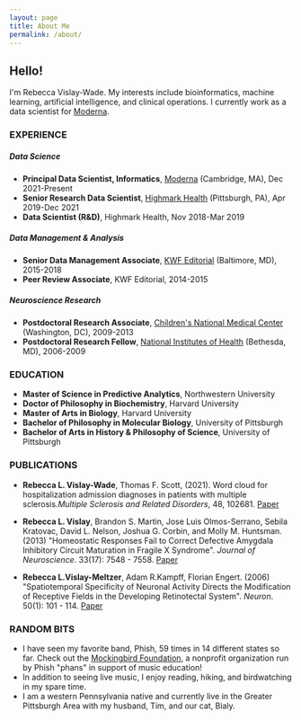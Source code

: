```yaml
---
layout: page
title: About Me
permalink: /about/
---
```


## Hello!
I'm Rebecca Vislay-Wade. My interests include bioinformatics, machine learning, artificial intelligence, and clinical operations. I currently work as a data scientist for [Moderna](https://www.modernatx.com/).

### EXPERIENCE
##### *Data Science*  
* **Principal Data Scientist, Informatics**, [Moderna](https://www.modernatx.com/) (Cambridge, MA), Dec 2021-Present  
* **Senior Research Data Scientist**, [Highmark Health](https://www.highmarkhealth.org/hmk/index.shtml) (Pittsburgh, PA), Apr 2019-Dec 2021
* **Data Scientist (R&D)**, Highmark Health, Nov 2018-Mar 2019  

##### *Data Management & Analysis*
* **Senior Data Management Associate**, [KWF Editorial](https://www.kwfco.com/scholarly-journal-editing/) (Baltimore, MD), 2015-2018  
* **Peer Review Associate**, KWF Editorial, 2014-2015

##### *Neuroscience Research*
* **Postdoctoral Research Associate**, [Children's National Medical Center](https://childrensnational.org/) (Washington, DC), 2009-2013
* **Postdoctoral Research Fellow**, [National Institutes of Health](https://www.nih.gov/) (Bethesda, MD), 2006-2009

### EDUCATION
* **Master of Science in Predictive Analytics**, Northwestern University  
* **Doctor of Philosophy in Biochemistry**, Harvard University
* **Master of Arts in Biology**, Harvard University
* **Bachelor of Philosophy in Molecular Biology**, University of Pittsburgh  
* **Bachelor of Arts in History & Philosophy of Science**, University of Pittsburgh  

### PUBLICATIONS
* **Rebecca L. Vislay-Wade**, Thomas F. Scott, (2021). Word cloud for hospitalization admission diagnoses in patients with multiple sclerosis.*Multiple Sclerosis and Related Disorders*, 48, 102681. [Paper](https://doi.org/10.1016/j.msard.2020.102681)  

* **Rebecca L. Vislay**, Brandon S. Martin, Jose Luis Olmos-Serrano, Sebila Kratovac, David L. Nelson, Joshua G. Corbin, and Molly M. Huntsman. (2013) "Homeostatic Responses Fail to Correct Defective Amygdala Inhibitory Circuit Maturation in Fragile X Syndrome". *Journal of Neuroscience*. 33(17): 7548 - 7558. [Paper](http://www.jneurosci.org/content/jneuro/33/17/7548.full.pdf)

* **Rebecca L.Vislay-Meltzer**, Adam R.Kampff, Florian Engert. (2006) "Spatiotemporal Specificity of Neuronal Activity Directs the Modification of Receptive Fields in the Developing Retinotectal System". *Neuron*. 50(1): 101 - 114. [Paper](https://www.sciencedirect.com/science/article/pii/S0896627306001334)

### RANDOM BITS
* I have seen my favorite band, Phish, 59 times in 14 different states so far. Check out the [Mockingbird Foundation](http://mbird.org/), a nonprofit organization run by Phish "phans" in support of music education!
* In addition to seeing live music, I enjoy reading, hiking, and birdwatching in my spare time.
* I am a western Pennsylvania native and currently live in the Greater Pittsburgh Area with my husband, Tim, and our cat, Bialy.
